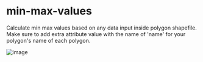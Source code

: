 # min-max-values
Calculate min max values based on any data input inside polygon shapefile. 
Make sure to add extra attribute value with the name of 'name' for your polygon's name of each polygon.

![image](https://github.com/sk8terdinz/min-max-values/assets/128785003/90a87401-b8a3-4b1e-be39-4defd4d23241)
